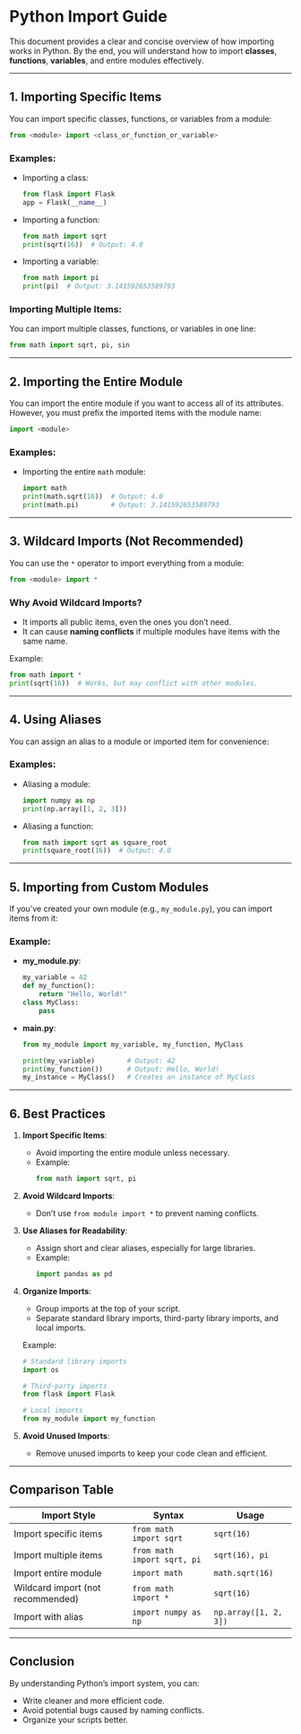 # Python Import Guide

This document provides a clear and concise overview of how importing works in Python. By the end, you will understand how to import **classes**, **functions**, **variables**, and entire modules effectively.

---

## **1. Importing Specific Items**

You can import specific classes, functions, or variables from a module:

```python
from <module> import <class_or_function_or_variable>
```

### **Examples:**
- Importing a class:
  ```python
  from flask import Flask
  app = Flask(__name__)
  ```

- Importing a function:
  ```python
  from math import sqrt
  print(sqrt(16))  # Output: 4.0
  ```

- Importing a variable:
  ```python
  from math import pi
  print(pi)  # Output: 3.141592653589793
  ```

### **Importing Multiple Items:**
You can import multiple classes, functions, or variables in one line:
```python
from math import sqrt, pi, sin
```

---

## **2. Importing the Entire Module**

You can import the entire module if you want to access all of its attributes. However, you must prefix the imported items with the module name:

```python
import <module>
```

### **Examples:**
- Importing the entire `math` module:
  ```python
  import math
  print(math.sqrt(16))  # Output: 4.0
  print(math.pi)        # Output: 3.141592653589793
  ```

---

## **3. Wildcard Imports** (Not Recommended)

You can use the `*` operator to import everything from a module:

```python
from <module> import *
```

### **Why Avoid Wildcard Imports?**
- It imports all public items, even the ones you don’t need.
- It can cause **naming conflicts** if multiple modules have items with the same name.

Example:
```python
from math import *
print(sqrt(16))  # Works, but may conflict with other modules.
```

---

## **4. Using Aliases**

You can assign an alias to a module or imported item for convenience:

### **Examples:**
- Aliasing a module:
  ```python
  import numpy as np
  print(np.array([1, 2, 3]))
  ```

- Aliasing a function:
  ```python
  from math import sqrt as square_root
  print(square_root(16))  # Output: 4.0
  ```

---

## **5. Importing from Custom Modules**

If you’ve created your own module (e.g., `my_module.py`), you can import items from it:

### **Example:**
- **my_module.py**:
  ```python
  my_variable = 42
  def my_function():
      return "Hello, World!"
  class MyClass:
      pass
  ```

- **main.py**:
  ```python
  from my_module import my_variable, my_function, MyClass

  print(my_variable)        # Output: 42
  print(my_function())      # Output: Hello, World!
  my_instance = MyClass()   # Creates an instance of MyClass
  ```

---

## **6. Best Practices**

1. **Import Specific Items**:
   - Avoid importing the entire module unless necessary.
   - Example:
     ```python
     from math import sqrt, pi
     ```

2. **Avoid Wildcard Imports**:
   - Don’t use `from module import *` to prevent naming conflicts.

3. **Use Aliases for Readability**:
   - Assign short and clear aliases, especially for large libraries.
   - Example:
     ```python
     import pandas as pd
     ```

4. **Organize Imports**:
   - Group imports at the top of your script.
   - Separate standard library imports, third-party library imports, and local imports.

   Example:
   ```python
   # Standard library imports
   import os

   # Third-party imports
   from flask import Flask

   # Local imports
   from my_module import my_function
   ```

5. **Avoid Unused Imports**:
   - Remove unused imports to keep your code clean and efficient.

---

## **Comparison Table**

| **Import Style**                     | **Syntax**                        | **Usage**                           |
|--------------------------------------|------------------------------------|--------------------------------------|
| Import specific items                | `from math import sqrt`            | `sqrt(16)`                          |
| Import multiple items                | `from math import sqrt, pi`        | `sqrt(16), pi`                      |
| Import entire module                 | `import math`                      | `math.sqrt(16)`                     |
| Wildcard import (not recommended)    | `from math import *`               | `sqrt(16)`                          |
| Import with alias                    | `import numpy as np`               | `np.array([1, 2, 3])`               |

---

## **Conclusion**

By understanding Python’s import system, you can:
- Write cleaner and more efficient code.
- Avoid potential bugs caused by naming conflicts.
- Organize your scripts better.

  